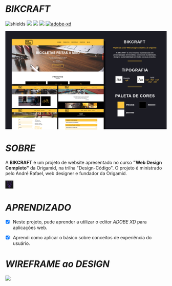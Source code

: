 <div>
  <h1><i>BIKCRAFT</i></h1>

  ![shields](https://img.shields.io/github/forks/vitoralvesp/bikcraft?color=%23FEC63E&label=forks&style=for-the-badge)
  <img src="https://img.shields.io/github/license/vitoralvesp/bikcraft?color=%23FEC63E&style=for-the-badge"/> 
  <img src="https://img.shields.io/github/issues/vitoralvesp/bikcraft?color=%23FEC63E&style=for-the-badge"/> 
  <img src="https://img.shields.io/github/stars/vitoralvesp/bikcraft?color=%23FEC63E&style=for-the-badge"/>
  [![adobe-xd](https://img.shields.io/static/v1?label=MADE%20WITH&message=ADOBE%20XD&color=black&style=for-the-badge&logo=adobe-xd&logoColor=black)](https://www.adobe.com/br/products/xd/details.html)

  
<img hidth="900" src="https://raw.githubusercontent.com/vitoralvesp/bikcraft/master/GitHub%20-%20bikcraft.png">
</div>

# *SOBRE*
  
A **BIKCRAFT** é um projeto de website apresentado no curso **"Web Design Completo"** da Origamid, na trilha "Design-Código". O projeto é ministrado pelo André Rafael, web designer e fundador da Origamid.
    
 <a href="https://www.origamid.com/">
  <img width=25 src="https://raw.githubusercontent.com/vitoralvesp/bikcraft/master/ORIGAMID.png">
 </a>
 
# *APRENDIZADO* 

- [x] Neste projeto, pude aprender a utilizar o editor *ADOBE XD* para aplicações web.
- [x] Aprendi como aplicar o básico sobre conceitos de experiência do usuário.


# *WIREFRAME ao DESIGN*

<img hidth="900" src="https://media.giphy.com/media/iGYOGvohmowpGO03Nr/giphy.gif"/>

  
  

